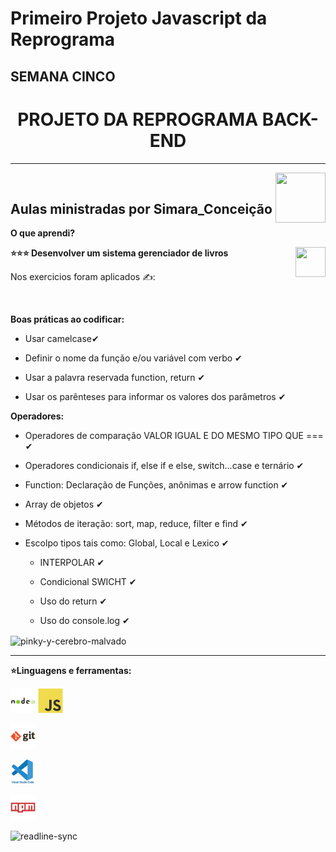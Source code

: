 # Primeiro Projeto Javascript da Reprograma

## SEMANA CINCO

<h1 align="center">PROJETO DA REPROGRAMA BACK-END</h1>
<hr/>

<img align="right" src="https://i.ibb.co/FWdT2pX/08-04-2022-16-25-02-REC.png" width="80px" height="80px">
</a><br />

   ## Aulas ministradas por Simara_Conceição

<p align="left"><b>O que aprendi?</b></p>

**⭐⭐⭐ Desenvolver um sistema gerenciador de livros**
<a href="https://www.linkedin.com/in/nilva-pires/" target="_blank">
  <img align="right" src="https://i.ibb.co/Kx2GSrT/linkedin.png" width="48px" height="48px">
</a><br />


<p align="left">Nos exercicios foram aplicados ✍:<br/></p></br>

**Boas práticas ao codificar:**


  - Usar camelcase✔

  - Definir o nome da função e/ou variável com verbo ✔

  - Usar a palavra reservada function, return ✔

  - Usar os parênteses para informar os valores dos parâmetros ✔

**Operadores:**
- Operadores  de comparação VALOR IGUAL E DO MESMO TIPO QUE === ✔

- Operadores condicionais if, else if e else, switch...case e ternário ✔

- Function: Declaração de Funções, anônimas e arrow function ✔

- Array de objetos ✔

- Métodos de iteração: sort, map, reduce, filter e find ✔

- Escolpo tipos tais como: Global, Local e Lexico ✔

  - INTERPOLAR ✔

  - Condicional SWICHT ✔

  - Uso do return ✔

  - Uso do console.log ✔
 

<img align="center" src="https://i.ibb.co/vvJdqb2/pinky-y-cerebro-malvado.gif" alt="pinky-y-cerebro-malvado" border="0" width="400px" />

-----------------------------------------------------------------------------




**⭐Linguagens e ferramentas:**  

<p align="left">
<img src="https://raw.githubusercontent.com/devicons/devicon/master/icons/nodejs/nodejs-original-wordmark.svg" alt="nodejs" width="40" height="40"/> 


<img src="https://raw.githubusercontent.com/devicons/devicon/master/icons/javascript/javascript-original.svg" alt="javascript" width="40" height="40"/> 


<p align="left">
<img src="https://raw.githubusercontent.com/devicons/devicon/master/icons/git/git-original-wordmark.svg" alt="git" width="40" height="40"/> 


<p align="left">
<img src="https://raw.githubusercontent.com/devicons/devicon/master/icons/vscode/vscode-original-wordmark.svg" alt="vscode" width="40" height="40"/> 

<p align="left">
<img src="https://raw.githubusercontent.com/devicons/devicon/master/icons/npm/npm-original-wordmark.svg" alt="npm" width="40" height="40"/> 

<p align="left">
<img src="https://raw.githubusercontent.com/devicons/devicon/master/icons/readline/readline-sync-original-wordmark.svg" alt="readline-sync" width="40" height="40"/> 